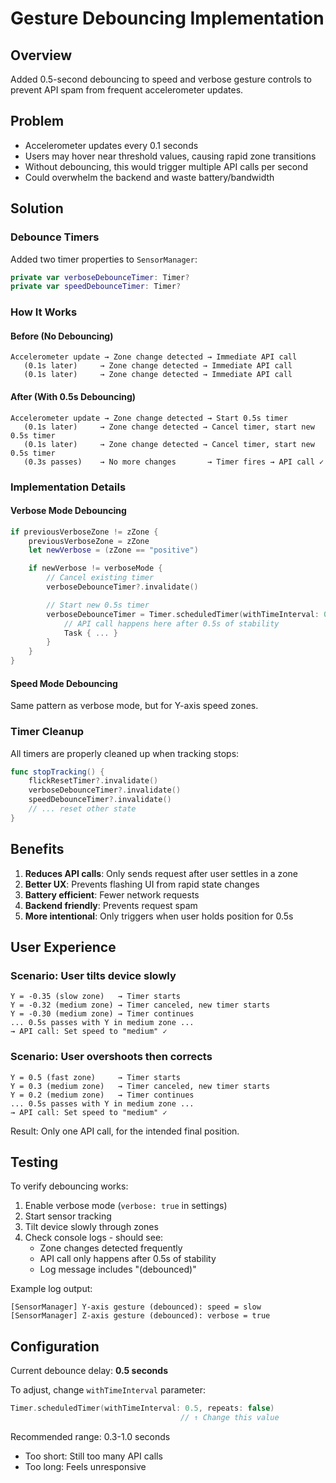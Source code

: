# Gesture Debouncing Implementation

## Overview

Added 0.5-second debouncing to speed and verbose gesture controls to prevent API spam from frequent accelerometer updates.

## Problem

- Accelerometer updates every 0.1 seconds
- Users may hover near threshold values, causing rapid zone transitions
- Without debouncing, this would trigger multiple API calls per second
- Could overwhelm the backend and waste battery/bandwidth

## Solution

### Debounce Timers

Added two timer properties to `SensorManager`:

```swift
private var verboseDebounceTimer: Timer?
private var speedDebounceTimer: Timer?
```

### How It Works

#### Before (No Debouncing)

```
Accelerometer update → Zone change detected → Immediate API call
   (0.1s later)     → Zone change detected → Immediate API call
   (0.1s later)     → Zone change detected → Immediate API call
```

#### After (With 0.5s Debouncing)

```
Accelerometer update → Zone change detected → Start 0.5s timer
   (0.1s later)     → Zone change detected → Cancel timer, start new 0.5s timer
   (0.1s later)     → Zone change detected → Cancel timer, start new 0.5s timer
   (0.3s passes)    → No more changes       → Timer fires → API call ✓
```

### Implementation Details

#### Verbose Mode Debouncing

```swift
if previousVerboseZone != zZone {
    previousVerboseZone = zZone
    let newVerbose = (zZone == "positive")

    if newVerbose != verboseMode {
        // Cancel existing timer
        verboseDebounceTimer?.invalidate()

        // Start new 0.5s timer
        verboseDebounceTimer = Timer.scheduledTimer(withTimeInterval: 0.5, repeats: false) { [weak self] _ in
            // API call happens here after 0.5s of stability
            Task { ... }
        }
    }
}
```

#### Speed Mode Debouncing

Same pattern as verbose mode, but for Y-axis speed zones.

### Timer Cleanup

All timers are properly cleaned up when tracking stops:

```swift
func stopTracking() {
    flickResetTimer?.invalidate()
    verboseDebounceTimer?.invalidate()
    speedDebounceTimer?.invalidate()
    // ... reset other state
}
```

## Benefits

1. **Reduces API calls**: Only sends request after user settles in a zone
2. **Better UX**: Prevents flashing UI from rapid state changes
3. **Battery efficient**: Fewer network requests
4. **Backend friendly**: Prevents request spam
5. **More intentional**: Only triggers when user holds position for 0.5s

## User Experience

### Scenario: User tilts device slowly

```
Y = -0.35 (slow zone)   → Timer starts
Y = -0.32 (medium zone) → Timer canceled, new timer starts
Y = -0.30 (medium zone) → Timer continues
... 0.5s passes with Y in medium zone ...
→ API call: Set speed to "medium" ✓
```

### Scenario: User overshoots then corrects

```
Y = 0.5 (fast zone)     → Timer starts
Y = 0.3 (medium zone)   → Timer canceled, new timer starts
Y = 0.2 (medium zone)   → Timer continues
... 0.5s passes with Y in medium zone ...
→ API call: Set speed to "medium" ✓
```

Result: Only one API call, for the intended final position.

## Testing

To verify debouncing works:

1. Enable verbose mode (`verbose: true` in settings)
2. Start sensor tracking
3. Tilt device slowly through zones
4. Check console logs - should see:
   - Zone changes detected frequently
   - API call only happens after 0.5s of stability
   - Log message includes "(debounced)"

Example log output:

```
[SensorManager] Y-axis gesture (debounced): speed = slow
[SensorManager] Z-axis gesture (debounced): verbose = true
```

## Configuration

Current debounce delay: **0.5 seconds**

To adjust, change `withTimeInterval` parameter:

```swift
Timer.scheduledTimer(withTimeInterval: 0.5, repeats: false)
                                      // ↑ Change this value
```

Recommended range: 0.3-1.0 seconds

- Too short: Still too many API calls
- Too long: Feels unresponsive
